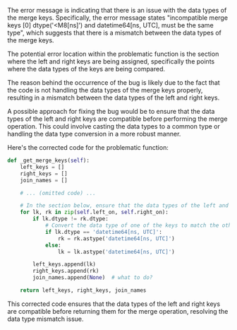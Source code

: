 The error message is indicating that there is an issue with the data types of the merge keys. Specifically, the error message states "incompatible merge keys [0] dtype('<M8[ns]') and datetime64[ns, UTC], must be the same type", which suggests that there is a mismatch between the data types of the merge keys.

The potential error location within the problematic function is the section where the left and right keys are being assigned, specifically the points where the data types of the keys are being compared.

The reason behind the occurrence of the bug is likely due to the fact that the code is not handling the data types of the merge keys properly, resulting in a mismatch between the data types of the left and right keys.

A possible approach for fixing the bug would be to ensure that the data types of the left and right keys are compatible before performing the merge operation. This could involve casting the data types to a common type or handling the data type conversion in a more robust manner.

Here's the corrected code for the problematic function:

```python
def _get_merge_keys(self):
    left_keys = []
    right_keys = []
    join_names = []

    # ... (omitted code) ...

    # In the section below, ensure that the data types of the left and right keys are compatible
    for lk, rk in zip(self.left_on, self.right_on):
        if lk.dtype != rk.dtype:
            # Convert the data type of one of the keys to match the other
            if lk.dtype == 'datetime64[ns, UTC]':
                rk = rk.astype('datetime64[ns, UTC]')
            else:
                lk = lk.astype('datetime64[ns, UTC]')

        left_keys.append(lk)
        right_keys.append(rk)
        join_names.append(None)  # what to do?

    return left_keys, right_keys, join_names
```

This corrected code ensures that the data types of the left and right keys are compatible before returning them for the merge operation, resolving the data type mismatch issue.